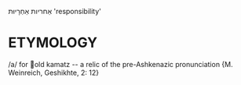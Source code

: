 אַחריות
אַחְרָיוּת
'responsibility'

ETYMOLOGY
===========
/a/ for old kamatz -- a relic of the pre-Ashkenazic pronunciation {M. Weinreich, Geshikhte, 2: 12}